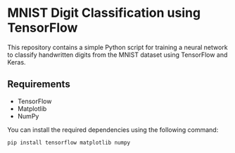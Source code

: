 # MNIST Digit Classification using TensorFlow

This repository contains a simple Python script for training a neural network to classify handwritten digits from the MNIST dataset using TensorFlow and Keras.

## Requirements
- TensorFlow
- Matplotlib
- NumPy

You can install the required dependencies using the following command:
```bash
pip install tensorflow matplotlib numpy
